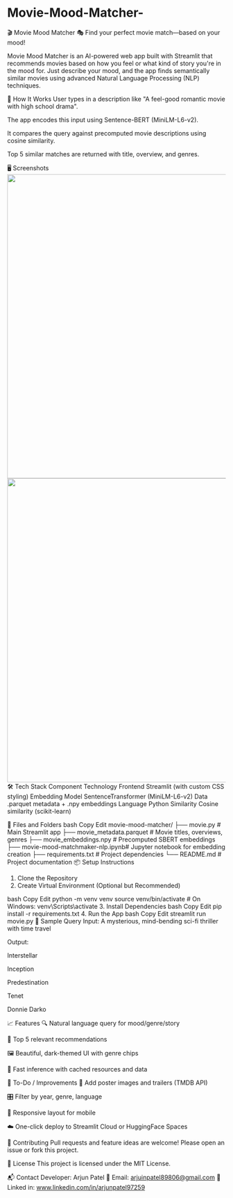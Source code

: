 # Movie-Mood-Matcher-
🎬 Movie Mood Matcher 🎭
Find your perfect movie match—based on your mood!

Movie Mood Matcher is an AI-powered web app built with Streamlit that recommends movies based on how you feel or what kind of story you're in the mood for. Just describe your mood, and the app finds semantically similar movies using advanced Natural Language Processing (NLP) techniques.


🧠 How It Works
User types in a description like "A feel-good romantic movie with high school drama".

The app encodes this input using Sentence-BERT (MiniLM-L6-v2).

It compares the query against precomputed movie descriptions using cosine similarity.

Top 5 similar matches are returned with title, overview, and genres.

🖥️ Screenshots
<img src="https://your-placeholder.com/screenshot1.png" width="700"/> <img src="https://your-placeholder.com/screenshot2.png" width="700"/>
🛠️ Tech Stack
Component	Technology
Frontend	Streamlit (with custom CSS styling)
Embedding Model	SentenceTransformer (MiniLM-L6-v2)
Data	.parquet metadata + .npy embeddings
Language	Python
Similarity	Cosine similarity (scikit-learn)

📂 Files and Folders
bash
Copy
Edit
movie-mood-matcher/
├── movie.py                        # Main Streamlit app
├── movie_metadata.parquet         # Movie titles, overviews, genres
├── movie_embeddings.npy           # Precomputed SBERT embeddings
├── movie-mood-matchmaker-nlp.ipynb# Jupyter notebook for embedding creation
├── requirements.txt               # Project dependencies
└── README.md                      # Project documentation
📦 Setup Instructions
1. Clone the Repository
2. Create Virtual Environment (Optional but Recommended)

bash
Copy
Edit
python -m venv venv
source venv/bin/activate  # On Windows: venv\Scripts\activate
3. Install Dependencies
bash
Copy
Edit
pip install -r requirements.txt
4. Run the App
bash
Copy
Edit
streamlit run movie.py
📝 Sample Query
Input:
A mysterious, mind-bending sci-fi thriller with time travel

Output:

Interstellar

Inception

Predestination

Tenet

Donnie Darko

📈 Features
🔍 Natural language query for mood/genre/story

🎯 Top 5 relevant recommendations

🖼️ Beautiful, dark-themed UI with genre chips

🚀 Fast inference with cached resources and data

📌 To-Do / Improvements
🎥 Add poster images and trailers (TMDB API)

🎛️ Filter by year, genre, language

📱 Responsive layout for mobile

☁️ One-click deploy to Streamlit Cloud or HuggingFace Spaces

🤝 Contributing
Pull requests and feature ideas are welcome! Please open an issue or fork this project.

📜 License
This project is licensed under the MIT License.

📬 Contact
Developer: Arjun Patel
📧 Email: arjuinpatel89806@gmail.com
🔗 Linked in: www.linkedin.com/in/arjunpatel97259
